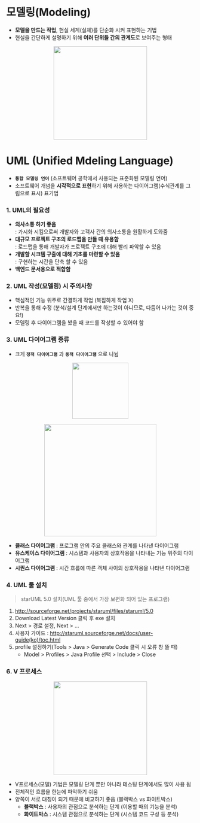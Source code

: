 # 모델링(Modeling)
* **모델을 만드는 작업**, 현실 세계(실체)를 단순화 시켜 표현하는 기법
* 현실을 간단하게 설명하기 위해 **여러 단위들 간의 관계도**로 보여주는 형태
<p align="center">
  <img src="https://github.com/jeong-vely0611/UML/assets/148931569/04203dc0-36fe-4cd7-9490-cfdb11b40a28" height="250px">
</p>


# UML (Unified Mdeling Language)
* **`통합 모델링 언어`** (소프트웨어 공학에서 사용되는 표준화된 모델링 언어) <br>
* 소프트웨어 개념을 **시각적으로 표현**하기 위해 사용하는 다이어그램(수식관계를 그림으로 표시) 표기법<br>

### 1. UML의 필요성
* **의사소통 하기 좋음** <br>
   : 가시화 시킴으로써 개발자와 고객사 간의 의사소통을 원활하게 도와줌
* **대규모 프로젝트 구조의 로드맵을 만들 때 유용함** <br>
   : 로드맵을 통해 개발자가 프로젝트 구조에 대해 빨리 파악할 수 있음
* **개발할 시크템 구출에 대해 기초를 마련할 수 있음** <br>
   : 구현하는 시간을 단축 할 수 있음
* **백엔드 문서용으로 적합함**

### 2. UML 작성(모델링) 시 주의사항
* 핵심적인 기능 위주로 간결하게 작업 (복잡하게 작업 X)
* 반복을 통해 수정 (분석/설계 단계에서만 하는것이 아니므로, 다듬어 나가는 것이 중요!)
* 모델링 후 다이어그램을 봤을 때 코드를 작성할 수 있어야 함

### 3. UML 다이어그램 종류
* 크게 **`정적 다이어그램`** 과 **`동적 다이어그램`** 으로 나뉨

<p align="center">
  <img src="https://github.com/jeong-vely0611/UML/assets/148931569/bea145ad-ef62-4928-9513-1db31a346f73" height="150px">
</p>

<p align="center">
  <img src="https://github.com/jeong-vely0611/UML/assets/148931569/30fdd619-1842-42a4-b0d7-11b65c126cdb" height="300px">
</p>

* **클래스 다이어그램** 
   : 프로그램 안의 주요 클래스와 관계를 나타낸 다이어그램
* **유스케이스 다이어그램** 
   : 시스템과 사용자의 상호작용을 나타내는 기능 위주의 다이어그램
* **시퀀스 다이어그램**
   : 시간 흐름에 따른 객체 사이의 상호작용을 나타낸 다이어그램

### 4. UML 툴 설치
> starUML 5.0 설치(UML 툴 중에서 가장 보편화 되어 있는 프로그램)

1. http://sourceforge.net/projects/staruml/files/staruml/5.0
2. Download Latest Version 클릭 후 exe 설치
3. Next > 경로 설정, Next > ...
4. 사용자 가이드 : http://staruml.sourceforge.net/docs/user-guide(ko)/toc.html
5. profile 설정하기(Tools > Java > Generate Code 클릭 시 오류 창 뜰 때)
   * Model > Profiles > Java Profile 선택 > Include > Close

### 6. V 프로세스 
<p align="center">
  <img src="https://github.com/jeong-vely0611/UML/assets/148931569/50d4db67-c9ff-468b-aa46-649273822d8d" height="250px">
</p>

* V프로세스(모델) 기법은 모델링 단게 뿐만 아니라 테스팅 단계에서도 많이 사용 됨
* 전체적인 흐름을 한눈에 파악하기 쉬움
* 양쪽이 서로 대칭이 되기 때문에 비교하기 좋음 (블랙박스 vs 화이트박스)
  * **블랙박스** : 사용자의 관점으로 분석하는 단계 (이용할 때의 기능을 분석)
  * **화이트박스** : 시스템 관점으로 분석하는 단계 (시스템 코드 구성 등 분석) 
  



